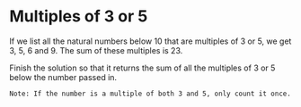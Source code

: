 # Multiples of 3 or 5

If we list all the natural numbers below 10 that are multiples of 3 or 5, we get 3, 5, 6 and 9. The sum of these multiples is 23.  

Finish the solution so that it returns the sum of all the multiples of 3 or 5 below the number passed in.  

```
Note: If the number is a multiple of both 3 and 5, only count it once.
```
